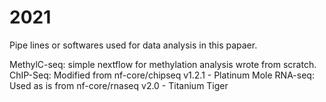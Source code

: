 # 2021

Pipe lines or softwares used for data analysis in this papaer.

MethylC-seq: simple nextflow for methylation analysis wrote from scratch.
ChIP-Seq: Modified from nf-core/chipseq v1.2.1 - Platinum Mole
RNA-seq: Used as is from nf-core/rnaseq v2.0 - Titanium Tiger
